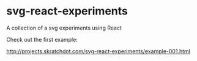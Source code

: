 # svg-react-experiments
A collection of a svg experiments using React

Check out the first example:

http://projects.skratchdot.com/svg-react-experiments/example-001.html
